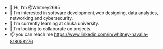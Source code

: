 - 👋 Hi, I’m @Whitney2695
- 👀 I’m interested in software development,web designing, data analytics, networking and cybersecurity.
- 🌱 I’m currently learning at chuka university.
- 💞️ I’m looking to collaborate on projects.
- 📫 you can reach me https://www.linkedin.com/in/whitney-navalia-818058276

<!---
Whitney2695/Whitney2695 is a ✨ special ✨ repository because its `README.md` (this file) appears on your GitHub profile.
You can click the Preview link to take a look at your changes.
--->
